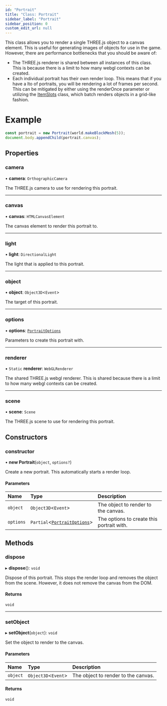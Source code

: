 ```yaml
---
id: "Portrait"
title: "Class: Portrait"
sidebar_label: "Portrait"
sidebar_position: 0
custom_edit_url: null
---
```


This class allows you to render a single THREE.js object to a canvas element.
This is useful for generating images of objects for use in the game. However, there
are performance bottlenecks that you should be aware of:
- The THREE.js renderer is shared between all instances of this class. This is because
  there is a limit to how many webgl contexts can be created.
- Each individual portrait has their own render loop. This means that if you have a lto
  of portraits, you will be rendering a lot of frames per second. This can be mitigated
  by either using the renderOnce parameter or utilizing the [ItemSlots](ItemSlots.md) class, which
  batch renders objects in a grid-like fashion.

# Example
```ts
const portrait = new Portrait(world.makeBlockMesh(5));
document.body.appendChild(portrait.canvas);
```

## Properties

### camera

• **camera**: `OrthographicCamera`

The THREE.js camera to use for rendering this portrait.

___

### canvas

• **canvas**: `HTMLCanvasElement`

The canvas element to render this portrait to.

___

### light

• **light**: `DirectionalLight`

The light that is applied to this portrait.

___

### object

• **object**: `Object3D`<`Event`\>

The target of this portrait.

___

### options

• **options**: [`PortraitOptions`](../modules.md#portraitoptions-2)

Parameters to create this portrait with.

___

### renderer

▪ `Static` **renderer**: `WebGLRenderer`

The shared THREE.js webgl renderer. This is shared because there is a limit to
how many webgl contexts can be created.

___

### scene

• **scene**: `Scene`

The THREE.js scene to use for rendering this portrait.

## Constructors

### constructor

• **new Portrait**(`object`, `options?`)

Create a new portrait. This automatically starts a render loop.

#### Parameters

| Name | Type | Description |
| :------ | :------ | :------ |
| `object` | `Object3D`<`Event`\> | The object to render to the canvas. |
| `options` | `Partial`<[`PortraitOptions`](../modules.md#portraitoptions-2)\> | The options to create this portrait with. |

## Methods

### dispose

▸ **dispose**(): `void`

Dispose of this portrait. This stops the render loop and removes the object from the scene.
However, it does not remove the canvas from the DOM.

#### Returns

`void`

___

### setObject

▸ **setObject**(`object`): `void`

Set the object to render to the canvas.

#### Parameters

| Name | Type | Description |
| :------ | :------ | :------ |
| `object` | `Object3D`<`Event`\> | The object to render to the canvas. |

#### Returns

`void`
